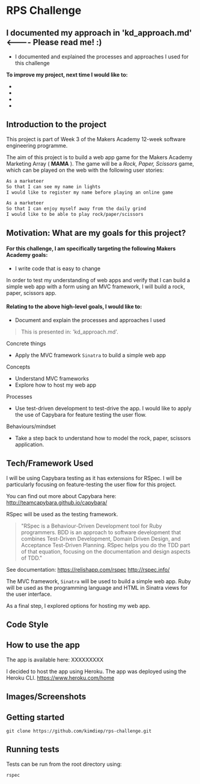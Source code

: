RPS Challenge
==================

## I documented my approach in 'kd_approach.md' <---- Please read me! :)
- I documented and explained the processes and approaches I used for this challenge

**To improve my project, next time I would like to:**

- 
- 
- 
- 

## Introduction to the project

This project is part of Week 3 of the Makers Academy 12-week software engineering programme. 

The aim of this project is to build a web app game for the Makers Academy Marketing Array ( **MAMA** ). The game will be a _Rock, Paper, Scissors_ game, which can be played on the web with the following user stories:

```sh
As a marketeer
So that I can see my name in lights
I would like to register my name before playing an online game

As a marketeer
So that I can enjoy myself away from the daily grind
I would like to be able to play rock/paper/scissors
```

## Motivation: What are my goals for this project?

#### For this challenge, I am specifically targeting the following Makers Academy goals:

- I write code that is easy to change

In order to test my understanding of web apps and verify that I can build a simple web app with a form using an MVC framework, I will build a rock, paper, scissors app.

#### Relating to the above high-level goals, I would like to:

- Document and explain the processes and approaches I used

> This is presented in: 'kd_approach.md'.

Concrete things
- Apply the MVC framework `Sinatra` to build a simple web app

Concepts
- Understand MVC frameworks
- Explore how to host my web app

Processes
- Use test-driven development to test-drive the app. I would like to apply the use of Capybara for feature testing the user flow.

Behaviours/mindset
- Take a step back to understand how to model the rock, paper, scissors application.

## Tech/Framework Used

I will be using Capybara testing as it has extensions for RSpec. I will be particularly focusing on feature-testing the user flow for this project.

You can find out more about Capybara here: http://teamcapybara.github.io/capybara/

RSpec will be used as the testing framework.  

>"RSpec is a Behaviour-Driven Development tool for Ruby programmers. BDD is an approach
to software development that combines Test-Driven Development, Domain Driven Design,
and Acceptance Test-Driven Planning. RSpec helps you do the TDD part of that equation,
focusing on the documentation and design aspects of TDD." 

See documentation:
https://relishapp.com/rspec
http://rspec.info/


The MVC framework, `Sinatra` will be used to build a simple web app. Ruby will be used as the programming language and HTML in Sinatra views for the user interface.

As a final step, I explored options for hosting my web app.

## Code Style


## How to use the app

The app is available here:
XXXXXXXXX

I decided to host the app using Heroku. The app was deployed using the Heroku CLI.
https://www.heroku.com/home


## Images/Screenshots

## Getting started

`git clone https://github.com/kimdiep/rps-challenge.git`

## Running tests

Tests can be run from the root directory using:

`rspec`

